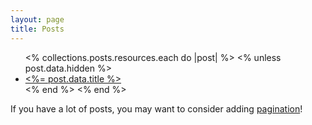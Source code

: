 ```yaml
---
layout: page
title: Posts
---
```


<ul>
  <% collections.posts.resources.each do |post| %>
    <% unless post.data.hidden %>
      <li>
        <a href="<%= post.relative_url %>"><%= post.data.title %></a>
      </li>
    <% end %>
  <% end %>
</ul>

If you have a lot of posts, you may want to consider adding [pagination](https://www.bridgetownrb.com/docs/content/pagination)!
